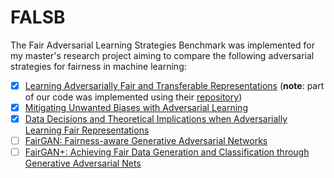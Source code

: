 # FALSB
The Fair Adversarial Learning Strategies Benchmark was implemented for my master's research project aiming to compare the following adversarial strategies for fairness in machine learning:

* [x] [Learning Adversarially Fair and Transferable Representations](http://proceedings.mlr.press/v80/madras18a.html) (**note**: part of our code was implemented using their [repository](https://github.com/VectorInstitute/laftr))
* [x] [Mitigating Unwanted Biases with Adversarial Learning](https://dl.acm.org/doi/10.1145/3278721.3278779)
* [x] [Data Decisions and Theoretical Implications when Adversarially Learning Fair Representations](https://arxiv.org/abs/1707.00075)
* [ ] [FairGAN: Fairness-aware Generative Adversarial Networks](https://ieeexplore.ieee.org/document/8622525)
* [ ] [FairGAN+: Achieving Fair Data Generation and Classification through Generative Adversarial Nets](https://ieeexplore.ieee.org/document/9006322)
